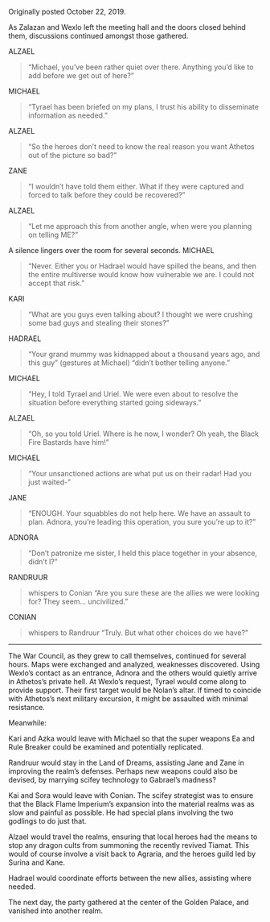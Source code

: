 Originally posted October 22, 2019.

As Zalazan and Wexlo left the meeting hall and the doors closed behind them, discussions continued amongst those gathered.

ALZAEL

> “Michael, you’ve been rather quiet over there. Anything you’d like to add before we get out of here?”

MICHAEL

> “Tyrael has been briefed on my plans, I trust his ability to disseminate information as needed.”

ALZAEL

> “So the heroes don’t need to know the real reason you want Athetos out of the picture so bad?”

ZANE

> “I wouldn’t have told them either. What if they were captured and forced to talk before they could be recovered?”

ALZAEL

> “Let me approach this from another angle, when were you planning on telling ME?”

A silence lingers over the room for several seconds. MICHAEL

> “Never. Either you or Hadrael would have spilled the beans, and then the entire multiverse would know how vulnerable we are. I could not accept that risk.”

KARI

> “What are you guys even talking about? I thought we were crushing some bad guys and stealing their stones?”

HADRAEL

> “Your grand mummy was kidnapped about a thousand years ago, and this guy” (gestures at Michael) “didn’t bother telling anyone.”

MICHAEL

> “Hey, I told Tyrael and Uriel. We were even about to resolve the situation before everything started going sideways.”

ALZAEL

> “Oh, so you told Uriel. Where is he now, I wonder? Oh yeah, the Black Fire Bastards have him!”

MICHAEL

> “Your unsanctioned actions are what put us on their radar! Had you just waited-”

JANE

> “ENOUGH. Your squabbles do not help here. We have an assault to plan. Adnora, you’re leading this operation, you sure you’re up to it?”

ADNORA

> “Don’t patronize me sister, I held this place together in your absence, didn’t I?”

RANDRUUR

> whispers to Conian “Are you sure these are the allies we were looking for? They seem… uncivilized.”

CONIAN

> whispers to Randruur “Truly. But what other choices do we have?”

---

The War Council, as they grew to call themselves, continued for several hours. Maps were exchanged and analyzed, weaknesses discovered. Using Wexlo’s contact as an entrance, Adnora and the others would quietly arrive in Athetos’s private hell. At Wexlo’s request, Tyrael would come along to provide support. Their first target would be Nolan’s altar. If timed to coincide with Athetos’s next military excursion, it might be assaulted with minimal resistance.

Meanwhile:

Kari and Azka would leave with Michael so that the super weapons Ea and Rule Breaker could be examined and potentially replicated.

Randruur would stay in the Land of Dreams, assisting Jane and Zane in improving the realm’s defenses. Perhaps new weapons could also be devised, by marrying scifey technology to Gabrael’s madness?

Kai and Sora would leave with Conian. The scifey strategist was to ensure that the Black Flame Imperium’s expansion into the material realms was as slow and painful as possible. He had special plans involving the two godlings to do just that.

Alzael would travel the realms, ensuring that local heroes had the means to stop any dragon cults from summoning the recently revived Tiamat. This would of course involve a visit back to Agraria, and the heroes guild led by Surina and Kane.

Hadrael would coordinate efforts between the new allies, assisting where needed.

The next day, the party gathered at the center of the Golden Palace, and vanished into another realm.